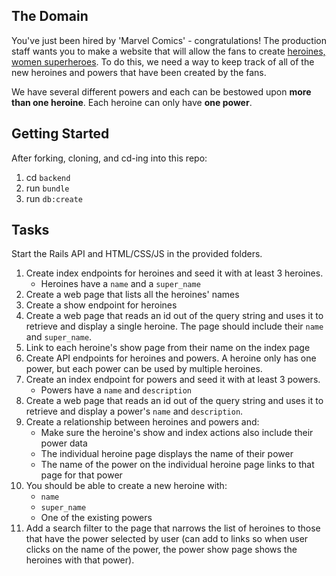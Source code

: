 ## The Domain

You've just been hired by 'Marvel Comics' - congratulations! The production staff wants you to make a website that will allow the fans to create [heroines, women superheroes](http://www.dictionary.com/browse/heroine). To do this, we need a way to keep track of all of the new heroines and powers that have been created by the fans.

We have several different powers and each can be bestowed upon **more than one heroine**. Each heroine can only have **one power**.

## Getting Started
After forking, cloning, and cd-ing into this repo:
   1. cd `backend`
   1. run `bundle`
   1. run `db:create`

## Tasks

Start the Rails API and HTML/CSS/JS in the provided folders.

1. Create index endpoints for heroines and seed it with at least 3 heroines.
    * Heroines have a `name` and a `super_name`
1. Create a web page that lists all the heroines' names
1. Create a show endpoint for heroines
1. Create a web page that reads an id out of the query string and uses it to retrieve and display a single heroine. The page should include their `name` and `super_name`.
1. Link to each heroine's show page from their name on the index page
1. Create API endpoints for heroines and powers. A heroine only has one power, but each power can be used by multiple heroines.
1. Create an index endpoint for powers and seed it with at least 3 powers.
    * Powers have a `name` and `description`
1. Create a web page that reads an id out of the query string and uses it to retrieve and display a power's `name` and `description`.
1. Create a relationship between heroines and powers and:
    * Make sure the heroine's show and index actions also include their power data
    * The individual heroine page displays the name of their power
    * The name of the power on the individual heroine page links to that page for that power
1. You should be able to create a new heroine with:
    * `name`
    * `super_name`
    * One of the existing powers
1. Add a search filter to the page that narrows the list of heroines to those that have the power selected by user (can add to links so when user clicks on the name of the power, the power show page shows the heroines with that power).



